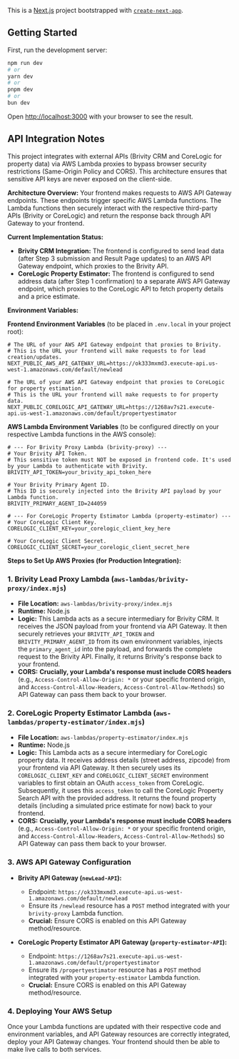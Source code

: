 This is a [Next.js](https://nextjs.org) project bootstrapped with [`create-next-app`](https://nextjs.org/docs/app/api-reference/cli/create-next-app).

## Getting Started

First, run the development server:

```bash
npm run dev
# or
yarn dev
# or
pnpm dev
# or
bun dev
```

Open [http://localhost:3000](http://localhost:3000) with your browser to see the result.


## API Integration Notes

This project integrates with external APIs (Brivity CRM and CoreLogic for property data) via AWS Lambda proxies to bypass browser security restrictions (Same-Origin Policy and CORS). This architecture ensures that sensitive API keys are never exposed on the client-side.

**Architecture Overview:**
Your frontend makes requests to AWS API Gateway endpoints. These endpoints trigger specific AWS Lambda functions. The Lambda functions then securely interact with the respective third-party APIs (Brivity or CoreLogic) and return the response back through API Gateway to your frontend.

**Current Implementation Status:**

*   **Brivity CRM Integration:** The frontend is configured to send lead data (after Step 3 submission and Result Page updates) to an AWS API Gateway endpoint, which proxies to the Brivity API.
*   **CoreLogic Property Estimator:** The frontend is configured to send address data (after Step 1 confirmation) to a separate AWS API Gateway endpoint, which proxies to the CoreLogic API to fetch property details and a price estimate.

**Environment Variables:**

**Frontend Environment Variables** (to be placed in `.env.local` in your project root):

```
# The URL of your AWS API Gateway endpoint that proxies to Brivity.
# This is the URL your frontend will make requests to for lead creation/updates.
NEXT_PUBLIC_AWS_API_GATEWAY_URL=https://ok333mxmd3.execute-api.us-west-1.amazonaws.com/default/newlead

# The URL of your AWS API Gateway endpoint that proxies to CoreLogic for property estimation.
# This is the URL your frontend will make requests to for property data.
NEXT_PUBLIC_CORELOGIC_API_GATEWAY_URL=https://1268av7s21.execute-api.us-west-1.amazonaws.com/default/propertyestimator
```

**AWS Lambda Environment Variables** (to be configured directly on your respective Lambda functions in the AWS console):

```
# --- For Brivity Proxy Lambda (brivity-proxy) ---
# Your Brivity API Token.
# This sensitive token must NOT be exposed in frontend code. It's used by your Lambda to authenticate with Brivity.
BRIVITY_API_TOKEN=your_brivity_api_token_here

# Your Brivity Primary Agent ID.
# This ID is securely injected into the Brivity API payload by your Lambda function.
BRIVITY_PRIMARY_AGENT_ID=244059

# --- For CoreLogic Property Estimator Lambda (property-estimator) ---
# Your CoreLogic Client Key.
CORELOGIC_CLIENT_KEY=your_corelogic_client_key_here

# Your CoreLogic Client Secret.
CORELOGIC_CLIENT_SECRET=your_corelogic_client_secret_here
```

**Steps to Set Up AWS Proxies (for Production Integration):**

### 1. Brivity Lead Proxy Lambda (`aws-lambdas/brivity-proxy/index.mjs`)

*   **File Location:** `aws-lambdas/brivity-proxy/index.mjs`
*   **Runtime:** Node.js
*   **Logic:** This Lambda acts as a secure intermediary for Brivity CRM. It receives the JSON payload from your frontend via API Gateway. It then securely retrieves your `BRIVITY_API_TOKEN` and `BRIVITY_PRIMARY_AGENT_ID` from its own environment variables, injects the `primary_agent_id` into the payload, and forwards the complete request to the Brivity API. Finally, it returns Brivity's response back to your frontend.
*   **CORS:** **Crucially, your Lambda's response must include CORS headers** (e.g., `Access-Control-Allow-Origin: *` or your specific frontend origin, and `Access-Control-Allow-Headers`, `Access-Control-Allow-Methods`) so API Gateway can pass them back to your browser.

### 2. CoreLogic Property Estimator Lambda (`aws-lambdas/property-estimator/index.mjs`)

*   **File Location:** `aws-lambdas/property-estimator/index.mjs`
*   **Runtime:** Node.js
*   **Logic:** This Lambda acts as a secure intermediary for CoreLogic property data. It receives address details (street address, zipcode) from your frontend via API Gateway. It then securely uses its `CORELOGIC_CLIENT_KEY` and `CORELOGIC_CLIENT_SECRET` environment variables to first obtain an OAuth `access_token` from CoreLogic. Subsequently, it uses this `access_token` to call the CoreLogic Property Search API with the provided address. It returns the found property details (including a simulated price estimate for now) back to your frontend.
*   **CORS:** **Crucially, your Lambda's response must include CORS headers** (e.g., `Access-Control-Allow-Origin: *` or your specific frontend origin, and `Access-Control-Allow-Headers`, `Access-Control-Allow-Methods`) so API Gateway can pass them back to your browser.

### 3. AWS API Gateway Configuration

*   **Brivity API Gateway (`newLead-API`):**
    *   Endpoint: `https://ok333mxmd3.execute-api.us-west-1.amazonaws.com/default/newlead`
    *   Ensure its `/newlead` resource has a `POST` method integrated with your `brivity-proxy` Lambda function.
    *   **Crucial:** Ensure CORS is enabled on this API Gateway method/resource.

*   **CoreLogic Property Estimator API Gateway (`property-estimator-API`):**
    *   Endpoint: `https://1268av7s21.execute-api.us-west-1.amazonaws.com/default/propertyestimator`
    *   Ensure its `/propertyestimator` resource has a `POST` method integrated with your `property-estimator` Lambda function.
    *   **Crucial:** Ensure CORS is enabled on this API Gateway method/resource.

### 4. Deploying Your AWS Setup

Once your Lambda functions are updated with their respective code and environment variables, and API Gateway resources are correctly integrated, deploy your API Gateway changes. Your frontend should then be able to make live calls to both services.
